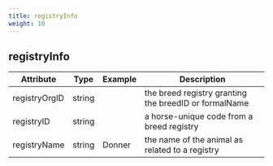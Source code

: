 ```yaml
---
title: registryInfo
weight: 10
---
```


## registryInfo

Attribute 		| Type 		| Example 			| Description
--------- 		| ------- 	| ----------- 		| -----------
registryOrgID 	| string 	| 					| the breed registry granting the breedID or formalName
registryID 		| string 	| 					| a horse-unique code from a breed registry
registryName 	| string 	| Donner 			| the name of the animal as related to a registry
